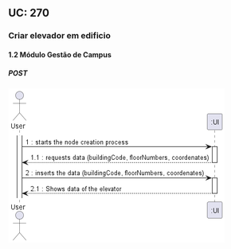 ## **UC: 270**

### Criar elevador em edificio

#### 1.2        Módulo Gestão de Campus
##### POST

![UC SSD: 270](UC270.png)